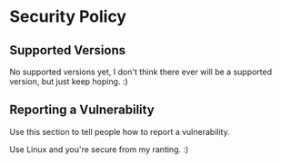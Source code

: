 # Security Policy

## Supported Versions

No supported versions yet, I don't think there ever will be a supported version, but just keep hoping. :)

## Reporting a Vulnerability

Use this section to tell people how to report a vulnerability.

Use Linux and you're secure from my ranting. :)
